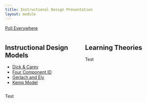 ```yaml
---
title: Instructional Design Presentation
layout: module
---
```

<p><a class="button" target="_blank" href="http://pollev.com/brockport">Poll Everywhere</a></p>

<div style="float: left; width: 48%">
  <div class="boxoutline">
    <h2><span>Instructional Design Models</span></h2>
  <ul class="buttons">
    <li><a href="https://lti.umuc.edu/contentadaptor/topics/byid/893e59c7-0ee9-4fad-b988-8c138a5e95ce" target="_blank">Dick &amp; Carey</a></li>
    <li><a href="https://www.4cid.org/about-4cid" target="_blank">Four Component ID</a></li>
    <li><a href="http://edtc632160instructionaldesign.pbworks.com/w/page/54485151/Gerlach%20and%20Ely%20Instructional%20Design%20Model" target="_blank">Gerlach and Ely</a></li>
    <li><a href="https://michaelhanley.ie/elearningcurve/discovering-instructional-design-11-kemp-model/" target="_blank">Kemp Model</a></li>
  </ul>
  </div>
</div>
<div style="float: right; width: 48%">
  <div class="boxoutline">
    <h2><span>Learning Theories</span></h2>
    <p>Test</p>
  </div>
</div>
<div style="clear:both;"></div>
<p>Test</p>
